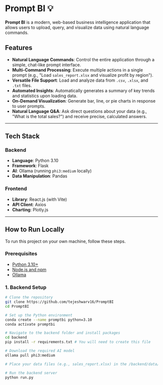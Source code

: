 # Prompt BI 💡

**Prompt BI** is a modern, web-based business intelligence application that allows users to upload, query, and visualize data using natural language commands.


## Features

* **Natural Language Commands**: Control the entire application through a simple, chat-like prompt interface.
* **Multi-Command Processing**: Execute multiple actions in a single prompt (e.g., "Load `sales_report.xlsx` and visualize profit by region").
* **Versatile File Support**: Load and analyze data from `.csv`, `.xlsx`, and `.txt` files.
* **Automated Insights**: Automatically generates a summary of key trends and statistics upon loading data.
* **On-Demand Visualization**: Generate bar, line, or pie charts in response to user prompts.
* **Natural Language Q&A**: Ask direct questions about your data (e.g., "What is the total sales?") and receive precise, calculated answers.

---

## Tech Stack

### Backend
* **Language**: Python 3.10
* **Framework**: Flask
* **AI**: Ollama (running `phi3:medium` locally)
* **Data Manipulation**: Pandas

### Frontend
* **Library**: React.js (with Vite)
* **API Client**: Axios
* **Charting**: Plotly.js

---

## How to Run Locally

To run this project on your own machine, follow these steps.

### Prerequisites
* [Python 3.10+](https://www.python.org/downloads/)
* [Node.js and npm](https://nodejs.org/en/download/)
* [Ollama](https://ollama.com/)

### 1. Backend Setup

```bash
# Clone the repository
git clone https://github.com/tejeshwarv16/PromptBI
cd PromptBI

# Set up the Python environment
conda create --name promptbi python=3.10
conda activate promptbi

# Navigate to the backend folder and install packages
cd backend
pip install -r requirements.txt # You will need to create this file

# Download the required AI model
ollama pull phi3:medium

# Place your data files (e.g., sales_report.xlsx) in the /backend/data/ folder.

# Run the backend server
python run.py
